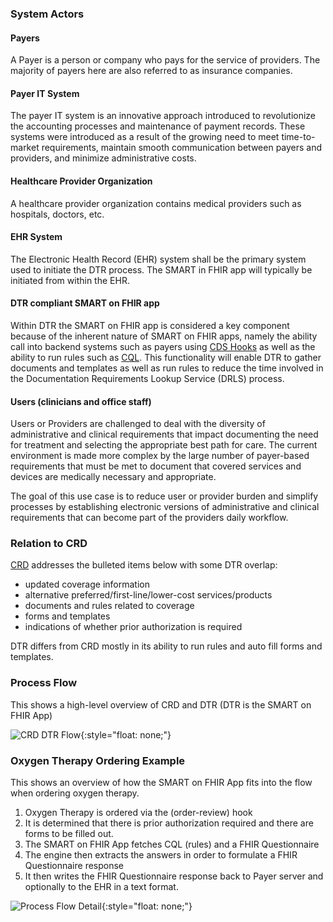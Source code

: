### System Actors

#### Payers
A Payer is a person or company who pays for the service of providers. The majority of payers here are also referred to as insurance companies.

#### Payer IT System
The payer IT system is an innovative approach introduced to revolutionize the accounting processes and maintenance of payment records. These systems were introduced as a result of the growing need to meet time-to-market requirements, maintain smooth communication between payers and providers, and minimize administrative costs.

#### Healthcare Provider Organization
A healthcare provider organization contains medical providers such as hospitals, doctors, etc. 

#### EHR System
The Electronic Health Record (EHR) system shall be the primary system used to initiate the DTR process. The SMART in FHIR app will typically be initiated from within the EHR.   

#### DTR compliant SMART on FHIR app
Within DTR the SMART on FHIR app is considered a key component because of the inherent nature of SMART on FHIR apps, namely the ability call into backend systems such as payers using [CDS Hooks](https://cds-hooks.hl7.org) as well as the ability to run rules such as [CQL](https://cql.hl7.org/STU2/). This functionality will enable DTR to gather documents and templates as well as run rules to reduce the time involved in the Documentation Requirements Lookup Service (DRLS) process.

#### Users (clinicians and office staff)
Users or Providers are challenged to deal with the diversity of administrative and clinical requirements that impact documenting the need for treatment and selecting the appropriate best path for care. The current environment is made more complex by the large number of payer-based requirements that must be met to document that covered services and devices are medically necessary and appropriate.

The goal of this use case is to reduce user or provider burden and simplify processes by establishing electronic versions of administrative and clinical requirements that can become part of the providers daily workflow. 

### Relation to CRD
[CRD](http://build.fhir.org/ig/HL7/davinci-crd/) addresses the bulleted items below with some DTR overlap:

* updated coverage information 
* alternative preferred/first-line/lower-cost services/products 
* documents and rules related to coverage 
* forms and templates 
* indications of whether prior authorization is required

DTR differs from CRD mostly in its ability to run rules and auto fill forms and templates.  

### Process Flow 

This shows a high-level overview of CRD and DTR (DTR is the SMART on FHIR App)

![CRD DTR Flow](CRD_DTR_Flow.png){:style="float: none;"}

### Oxygen Therapy Ordering Example
This shows an overview of how the SMART on FHIR App fits into the flow when ordering oxygen therapy.

1. Oxygen Therapy is ordered via the (order-review) hook
2. It is determined that there is prior authorization required and there are forms to be filled out.
3. The SMART on FHIR App fetches CQL (rules) and a FHIR Questionnaire 
4. The engine then extracts the answers in order to formulate a FHIR Questionnaire response
5. It then writes the FHIR Questionnaire response back to Payer server and optionally to the EHR in a text format.

![Process Flow Detail](Process_Flow_Detail.png){:style="float: none;"}
